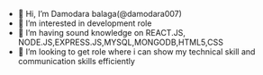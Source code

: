 - 👋 Hi, I’m Damodara balaga(@damodara007)
- 👀 I’m interested in development role 
- 🌱 I’m having sound knowledge on  REACT.JS, NODE.JS,EXPRESS.JS,MYSQL,MONGODB,HTML5,CSS
- 💞️ I’m looking to get role where i can show my technical skill and communication skills efficiently
<!---
damodara007/damodara007 is a ✨ special ✨ repository because its `README.md` (this file) appears on your GitHub profile.
You can click the Preview link to take a look at your changes.
--->

